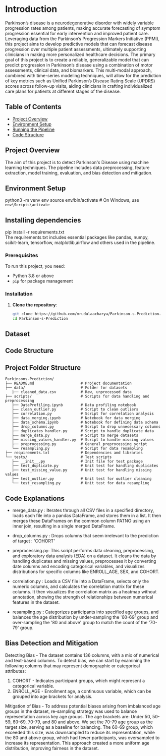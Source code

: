 # Introduction

Parkinson’s disease is a neurodegenerative disorder with widely variable progression rates among patients, making accurate forecasting of symptom progression essential for early intervention and improved patient care. Leveraging data from the Parkinson’s Progression Markers Initiative (PPMI), this project aims to develop predictive models that can forecast disease progression over multiple patient assessments, ultimately supporting clinicians in making more personalized healthcare decisions. The primary goal of this project is to create a reliable, generalizable model that can predict progression in Parkinson’s disease using a combination of motor assessments, clinical data, and biomarkers. This multi-modal approach, combined with time-series modeling techniques, will allow for the prediction of key metrics such as Unified Parkinson’s Disease Rating Scale (UPDRS) scores across follow-up visits, aiding clinicians in crafting individualized care plans for patients at different stages of the disease.

## Table of Contents
- [Project Overview](#project-overview)
- [Environment Setup](#environment-setup)
- [Running the Pipeline](#running-the-pipeline)
- [Code Structure](#code-structure)


## Project Overview
The aim of this project is to detect Parkinson's Disease using machine learning techniques. The pipeline includes data preprocessing, feature extraction, model training, evaluation, and bias detection and mitigation.

## Environment Setup
python3 -m venv env
source env/bin/activate  # On Windows, use `env\Scripts\activate`

## Installing dependencies
pip install -r requirements.txt </br>
The requirements.txt includes essential packages like pandas, numpy, scikit-learn, tensorflow, matplotlib,airflow and others used in the pipeline.

### Prerequisites
To run this project, you need:
- Python 3.8 or above
- `pip` for package management

### Installation
1. **Clone the repository**:
   ```bash
   git clone https://github.com/mrudulaacharya/Parkinson-s-Prediction.git
   cd Parkinson-s-Prediction

## Dataset

## Code Structure 
## Project Folder Structure

```plaintext
Parkinsons-Prediction/
├── README.md                     # Project documentation
├── data/                         # Folder for datasets
   ├── cleaned_data.csv           # Raw, unprocessed data 
├── scripts/                      # Scripts for data handling and preprocessing
   ├── DataProfiling.ipynb        # Data profiling notebook
   ├── clean_outlier.py           # Script to clean outliers
   ├── correlation.py             # Script for correlation analysis
   ├── data_merging.ipynb         # Notebook for data merging
   ├── data_schema.ipynb          # Notebook for defining data schema
   ├── drop_columns.py            # Script to drop unnecessary columns
   ├── duplicates_handler.py      # Script to handle duplicate data
   ├── merge_data.py              # Script to merge datasets
   ├── missing_values_handler.py  # Script to handle missing values
   ├── preprocessing.py           # General preprocessing script
   └── resampling.py              # Script for data resampling
├── requirements.txt              # Dependencies and libraries
└── tests/                        # Test scripts
   ├── __init__.py                # Init file for test package
   ├── test_duplicate.py          # Unit test for handling duplicates
   ├── test_missing_value.py      # Unit test for handling missing values
   ├── test_outlier.py            # Unit test for outlier cleaning
   └── test_resampling.py         # Unit test for data resampling

```

## Code Explanations

- merge_data.py : Iterates through all CSV files in a specified directory, loads each file into a pandas DataFrame, and stores them in a list. It then merges these DataFrames on the common column PATNO using an inner join, resulting in a single merged DataFrame.

- drop_columns.py : Drops columns that seem irrelevant to the prediction of target : 'COHORT'

- preprocessing.py: This script performs data cleaning, preprocessing, and exploratory data analysis (EDA) on a dataset. It cleans the data by handling duplicates and missing values, preprocesses it by converting date columns and encoding categorical variables, and visualizes distributions for specific columns like ENROLL_AGE, SEX, and COHORT.

- correlation.py : Loads a CSV file into a DataFrame, selects only the numeric columns, and calculates the correlation matrix for these columns. It then visualizes the correlation matrix as a heatmap without annotation, showing the strength of relationships between numerical features in the dataset.

- resampling.py : Categorizes participants into specified age groups, and balances the age distribution by under-sampling the '60-69' group and over-sampling the '80 and above' group to match the count of the '70-79' group.


## Bias Detection and Mitigation

Detecting Bias - The dataset contains 136 columns, with a mix of numerical and text-based columns. To detect bias, we can start by examining the following columns that may represent demographic or categorical attributes:

1) COHORT - Indicates participant groups, which might represent a categorical variable.
2) ENROLL_AGE - Enrollment age, a continuous variable, which can be grouped into age brackets for analysis.

Mitigation of Bias - To address potential biases arising from imbalanced age groups in the dataset, re-sampling strategy was used to balance representation across key age groups. The age brackets are: Under 50, 50-59, 60-69, 70-79, and 80 and above. We set the 70-79 age group as the target size, serving as a baseline for balancing. The 60-69 group, which exceeded this size, was downsampled to reduce its representation, while the 80 and above group, which had fewer participants, was oversampled to increase its representation. This approach created a more uniform age distribution, improving fairness in the dataset.
